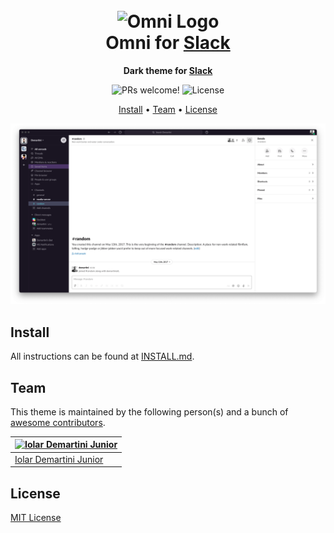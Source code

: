 <h1 align="center">
  <br>
  <img src="https://storage.googleapis.com/golden-wind/github/omni/omni.png" alt="Omni Logo" width="100">
  <br>
  Omni for <a href="http://slack.com">Slack</a>
  <br>
</h1>

<p align="center">
  <strong>Dark theme for <a href="http://slack.com">Slack</a></strong>
</p>

<p align="center">
  <img src="https://img.shields.io/badge/PRs-welcome-%235FCC6F.svg" alt="PRs welcome!" />

  <img alt="License" src="https://img.shields.io/badge/license-MIT-%235FCC6F">
</p>

<p align="center">
  <a href="#install">Install</a> •
  <a href="#team">Team</a> •
  <a href="#license">License</a>
</p>

<p align="center">
  <img alt="Omni screnshoot for Slack" src="./screenshot.png">
</p>

## Install

All instructions can be found at [INSTALL.md](./INSTALL.md).

## Team

This theme is maintained by the following person(s) and a bunch of [awesome contributors](https://github.com/getomni/slack/graphs/contributors).

| [![Iolar Demartini Junior](https://github.com/demartini.png?size=100)](https://github.com/demartini) |
| ---------------------------------------------------------------------------------------------------- |
| [Iolar Demartini Junior](https://github.com/demartini)                                               |

## License

[MIT License](./LICENSE.md)
